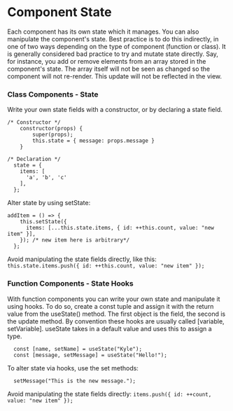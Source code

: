 # Component State
Each component has its own state which it manages. You can also manipulate the component's state. Best practice is to do this indirectly, in one of two ways depending on the type of component (function or class). It is generally considered bad practice to try and mutate state directly. Say, for instance, you add or remove elements from an array stored in the component's state. The array itself will not be seen as changed so the component will not re-render. This update will not be reflected in the view.

### Class Components - State
Write your own state fields with a constructor, or by declaring a state field. 
```
/* Constructor */
    constructor(props) {
        super(props);
        this.state = { message: props.message }
    }
```
```
/* Declaration */
  state = {
    items: [
      'a', 'b', 'c'
    ],
  };
```
Alter state by using setState:
```
addItem = () => {
    this.setState({
      items: [...this.state.items, { id: ++this.count, value: "new item" }],
    }); /* new item here is arbitrary*/
  };
```
Avoid manipulating the state fields directly, like this: `this.state.items.push({ id: ++this.count, value: "new item" });`

### Function Components - State Hooks
With function components you can write your own state and manipulate it using hooks. To do so, create a const tuple and assign it with the return value from the useState() method. The first object is the field, the second is the update method. By convention these hooks are usually called \[variable, setVariable]. useState takes in a default value and uses this to assign a type.
```
  const [name, setName] = useState("Kyle");
  const [message, setMessage] = useState("Hello!");
```
To alter state via hooks, use the set methods:
```
  setMessage("This is the new message.");
```
Avoid manipulating the state fields directly: `items.push({ id: ++count, value: "new item" });`
